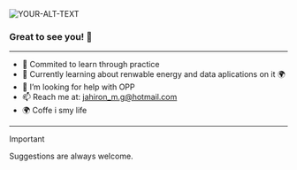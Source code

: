 <picture>
 <source media="(prefers-color-scheme: dark)" srcset="https://github.com/JahironMG/JahironMG/assets/110778060/59bee66c-0eb3-4c5b-b4a6-013b7ba4ba9b">
 <source media="(prefers-color-scheme: light)" srcset="https://github.com/JahironMG/JahironMG/assets/110778060/59bee66c-0eb3-4c5b-b4a6-013b7ba4ba9b">
 <img alt="YOUR-ALT-TEXT" src="https://github.com/JahironMG/JahironMG/assets/110778060/59bee66c-0eb3-4c5b-b4a6-013b7ba4ba9b">
</picture>


### Great to see you! 👋 
----


- 🔭 Commited to learn through practice
- 🌱 Currently learning about renwable energy and data aplications on it 🌍
- 🤔 I’m looking for help with OPP
- 📫 Reach me at: jahiron_m.g@hotmail.com
- 🌍 Coffe i smy life


----

> [!IMPORTANT]
> Suggestions are always welcome.

